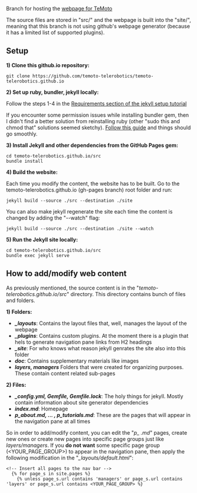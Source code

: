 Branch for hosting the [webpage for TeMoto](https://temoto-telerobotics.github.io/)

The source files are stored in "src/" and the webpage is built into the "site/", meaning that this branch is not using github's webpage generator (because it has a limited list of supported plugins).

## Setup

**1) Clone this github.io repository:**

```
git clone https://github.com/temoto-telerobotics/temoto-telerobotics.github.io
```

**2) Set up ruby, bundler, jekyll locally:**

Follow the steps 1-4 in the [Requirements section of the jekyll setup tutorial](https://help.github.com/articles/setting-up-your-github-pages-site-locally-with-jekyll/#requirements)

If you encounter some permission issues while installing bundler gem, then I didn't find a better solution from reinstalling ruby (other "sudo this and chmod that" solutions seemed sketchy). [Follow this guide](https://gepolv.github.io/ubuntu/ruby/bundler/2016/06/21/gem-install-bundle-issue-on-ubuntu.html) and things should go smoothly.

**3) Install Jekyll and other dependencies from the GitHub Pages gem:**
```
cd temoto-telerobotics.github.io/src
bundle install
```

**4) Build the website:**

Each time you modify the content, the website has to be built. Go to the temoto-telerobotics.github.io (gh-pages branch) root folder and run:
```
jekyll build --source ./src --destination ./site
```
You can also make jekyll regenerate the site each time the content is changed by adding the "--watch" flag:
```
jekyll build --source ./src --destination ./site --watch
```

**5) Run the Jekyll site locally:**

```
cd temoto-telerobotics.github.io/src
bundle exec jekyll serve
```

## How to add/modify web content

As previously mentioned, the source content is in the "*temoto-telerobotics.github.io/src*" directory. This directory contains bunch of files and folders.

**1) Folders:**

* ***_layouts***: Contains the layout files that, well, manages the layout of the webpage
* ***_plugins***: Contains custom plugins. At the moment there is a plugin that hels to generate navigation pane links from H2 headings
* ***_site***: For who knows what reason jekyll genrates the site also into this folder
* ***doc***: Contains supplementary materials like images
* ***layers, managers*** Folders that were created for organizing purposes. These contain content related sub-pages

**2) Files:**
* ***_config.yml, Gemfile, Gemfile.lock***: The holy things for jekyll. Mostly contain information about site generator dependencies
* ***index.md***: Homepage
* ***p_about.md, ... , p_tutorials.md***: These are the pages that will appear in the navigation pane at all times

So in order to add/modify content, you can edit the "*p_ .md*" pages, create new ones or create new pages into specific page groups just like *layers/managers*. If you **do not want** some specific page group (<YOUR_PAGE_GROUP>) to appear in the navigation pane, then apply the following modification in the "*_layouts/default.html*":
```
<!-- Insert all pages to the nav bar -->
  {% for page_s in site.pages %}
    {% unless page_s.url contains 'managers' or page_s.url contains 'layers' or page_s.url contains <YOUR_PAGE_GROUP> %}
```
